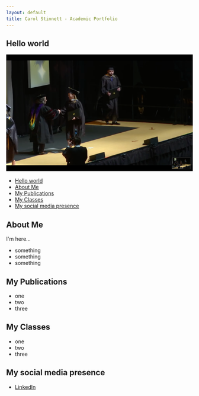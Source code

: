 ```yaml
---
layout: default
title: Carol Stinnett - Academic Portfolio
---
```

## Hello world

![Featured Image](/assets/graduation.png)

- [Hello world](#hello-world)
- [About Me](#about-me)
- [My Publications](#my-publications)
- [My Classes](#my-classes)
- [My social media presence](#my-social-media-presence)


## About Me

I'm here...
- something
- something
- something
  
## My Publications
- one
- two
- three
  
## My Classes
- one 
- two
- three

## My social media presence
- [LinkedIn](https://www.linkedin.com/in/carolstinnett/)